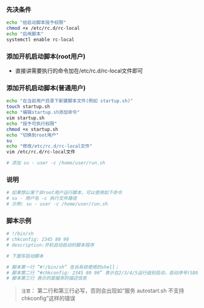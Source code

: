 ### 先决条件
```bash
echo "给启动脚本授予权限"
chmod +x /etc/rc.d/rc-local
echo "启用脚本"
systemctl enable rc-local
```

### 添加开机启动脚本(root用户)
- 直接讲需要执行的命令加在/etc/rc.d/rc-local文件即可

### 添加开机启动脚本(普通用户)
```bash
echo "在当前用户目录下新建脚本文件(例如 startup.sh)"
touch startup.sh
echo "编辑startup.sh添加命令"
vim startup.sh
echo "授予可执行权限"
chmod +x startup.sh
echo "切换到root用户"
su
echo "修改/etc/rc.d/rc-local文件"
vim /etc/rc.d/rc-local文件

# 添加 su - user -c /home/user/run.sh
```

### 说明

```bash
# 如果想以某个非root用户运行脚本，可以使用如下命令
# su - 用户名 -c 执行文件路径
# 示例: su - user -c /home/user/run.sh
```

### 脚本示例
```bash
# !/bin/sh
# chkconfig: 2345 80 90
# description:开机自动启动的脚本程序

# 下面写启动脚本

# 脚本第一行 “#!/bin/sh” 告诉系统使用的shell； 
# 脚本第二行 “#chkconfig: 2345 80 90” 表示在2/3/4/5运行级别启动，启动序号(S80)，关闭序号(K90)； 
# 脚本第三行 表示的是服务的描述信息
```

> `注意`： 第二行和第三行必写，否则会出现如“服务 autostart.sh 不支持 chkconfig”这样的错误